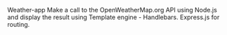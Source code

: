 Weather-app
Make a call to the OpenWeatherMap.org API using Node.js and display the result using Template engine - Handlebars.
Express.js for routing.
